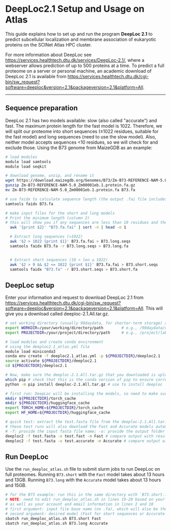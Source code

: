 # DeepLoc2.1 Setup and Usage on Atlas

This guide explains how to set up and run the program **DeepLoc 2.1** to predict subcellular localization and membrane association of eukaryotic proteins on the SCINet Atlas HPC cluster. 

For more information about DeepLoc see https://services.healthtech.dtu.dk/services/DeepLoc-2.1/, where a webserver allows prediction of up to 500 proteins at a time. To predict a full proteome on a server or personal machine, an academic download of DeepLoc 2.1 is available from https://services.healthtech.dtu.dk/cgi-bin/sw_request?software=deeploc&version=2.1&packageversion=2.1&platform=All.

---

## Sequence preparation
DeepLoc 2.1 has two models available: slow (also called "accurate") and fast. The maximum protein length for the fast model is 1022. Therefore, we will split our proteome into short sequences (≤1022 residues, suitable for the fast model) and long sequences (need to use the slow model). Also, neither model accepts sequences <10 residues, so we will check for and exclude those. Using the B73 genome from MaizeGDB as an example:
```bash
# load modules
module load samtools
module load seqkit

# download genome, unzip, and rename it
wget https://download.maizegdb.org/Genomes/B73/Zm-B73-REFERENCE-NAM-5.0/Zm-B73-REFERENCE-NAM-5.0_Zm00001eb.1.protein.fa.gz
gunzip Zm-B73-REFERENCE-NAM-5.0_Zm00001eb.1.protein.fa.gz
mv Zm-B73-REFERENCE-NAM-5.0_Zm00001eb.1.protein.fa B73.fa

# use faidx to calculate sequence length (the output .fai file includes sequence length in column 2)
samtools faidx B73.fa

# make input files for the short and long models
# Print the minimum length (column 2)
# this will show you if any sequences are less than 10 residues and therefore cannot be analyzed by DeepLoc
  awk '{print $2}' "B73.fa.fai" | sort -n | head -n 1

  # Extract long sequences (>1022)
  awk '$2 > 1022 {print $1}' B73.fa.fai > B73.long.seqs
  samtools faidx B73.fa -r B73.long.seqs > B73.long.fa


  # Extract short sequences (10 < len ≤ 1022)
  awk '$2 > 9 && $2 <= 1022 {print $1}' B73.fa.fai > B73.short.seqs
  samtools faidx "B73.fa" -r B73.short.seqs > B73.short.fa
```

## DeepLoc setup
Enter your information and request to download DeepLoc 2.1 from https://services.healthtech.dtu.dk/cgi-bin/sw_request?software=deeploc&version=2.1&packageversion=2.1&platform=All. This will give you a download called deeploc-2.1.All.tar.gz.

```bash
# set working directory (usually 90daydata, for shorter-term storage) and project directory (project, for longer storage)
export WORKDIR=/your/working/directory/path        # e.g., /90daydata/user/deeploc
export PROJECTDIR=/your/project/directory/path     # e.g., /project/labname/user

# load modules and create conda environment
# using the deeploc2.1_atlas.yml file
module load miniconda3
conda env create -f deeploc2.1_atlas.yml -p ${PROJECTDIR}/deeploc2.1
source activate ${PROJECTDIR}/deeploc2.1
cd ${PROJECTDIR}/deeploc2.1

# Now, make sure the deeploc-2.1.All.tar.gz that you downloaded is uploaded to ${PROJECTDIR}/deeploc2.1
which pip # check that this is the conda version of pip to ensure correct installation
python -m pip install deeploc-2.1.All.tar.gz # use to install deeploc

# first run: DeepLoc will be installing the models, so need to make sure they're installed in the right place:
mkdir ${PROJECTDIR}/torch_cache
mkdir ${PROJECTDIR}/huggingface_cache
export TORCH_HOME=${PROJECTDIR}/torch_cache
export HF_HOME=${PROJECTDIR}/huggingface_cache

# quick test: extract the test.fasta file from the deeploc-2.1.All.tar.gz download and use it to run a test
# these test runs will also download the Fast and Accurate models automatically
# -f: provide the input fasta file name; -o: provide the output folder name; -m: provide the model (Fast or Accurate)
deeploc2 -f test.fasta -o test.fast -m Fast # compare output with results_testfast.csv 
deeploc2 -f test.fasta -o test.accurate -m Accurate # compare output with results_testaccurate.csv 
```

## Run DeepLoc
Use the `run_deeploc_atlas.sh` file to submit slurm jobs to run DeepLoc on full proteomes. Running `B73.short` with the `Fast` model takes about 13 hours and 13GB. Running `B73.long` with the `Accurate` model takes about 13 hours and 15GB.

```bash
# for the B73 example: run this in the same directory with `B73.short.fa` and `B73.long.fa`
# NOTE: need to edit run_deeploc_atlas.sh in lines 19-20 based on your directory structure
# as well as your account and email information in lines 2 and 10
# first argument: input file base name (no .fa), which will also be the name of the output folder
# second argument: desired model (Fast for short sequences or Accurate for long sequences)
sbatch run_deeploc_atlas.sh B73.short Fast
sbatch run_deeploc_atlas.sh B73.long Accurate 
```

